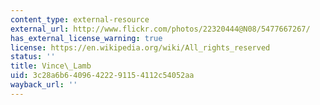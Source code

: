 ```yaml
---
content_type: external-resource
external_url: http://www.flickr.com/photos/22320444@N08/5477667267/
has_external_license_warning: true
license: https://en.wikipedia.org/wiki/All_rights_reserved
status: ''
title: Vince\_Lamb
uid: 3c28a6b6-4096-4222-9115-4112c54052aa
wayback_url: ''
---
```


